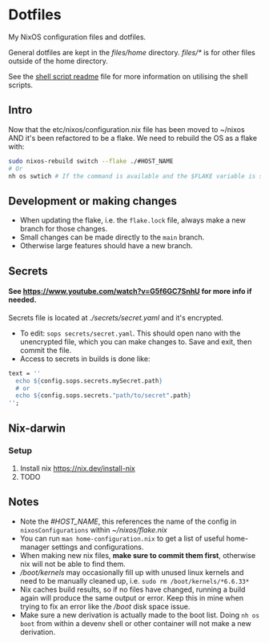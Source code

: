 # Dotfiles

My NixOS configuration files and dotfiles.

General dotfiles are kept in the *files/home* directory. *files/\** is for other files outside of the home directory.

See the [shell script readme](files/home/.shell_scripts/README.md) file for more information on utilising the shell scripts.

## Intro

Now that the etc/nixos/configuration.nix file has been moved to ~/nixos AND it's been refactored to be a flake. We need to rebuild the OS as a flake with:
```bash
sudo nixos-rebuild switch --flake ./#HOST_NAME
# Or
nh os swtich # If the command is available and the $FLAKE variable is set.
```

## Development or making changes

- When updating the flake, i.e. the `flake.lock` file, always make a new branch for those changes.
- Small changes can be made directly to the `main` branch.
- Otherwise large features should have a new branch.

## Secrets

#### See https://www.youtube.com/watch?v=G5f6GC7SnhU for more info if needed.
Secrets file is located at *./secrets/secret.yaml* and it's encrypted.
- To edit: `sops secrets/secret.yaml`. This should open nano with the unencrypted file, which you can make changes to. Save and exit, then commit the file.
- Access to secrets in builds is done like:
```nix
text = ''
  echo ${config.sops.secrets.mySecret.path}
  # or
  echo ${config.sops.secrets."path/to/secret".path}
'';
```

## Nix-darwin

### Setup

1. Install nix https://nix.dev/install-nix
2. TODO


## Notes

* Note the *#HOST_NAME*, this references the name of the config in `nixosConfigurations` within *~/nixos/flake.nix*
* You can run `man home-configuration.nix` to get a list of useful home-manager settings and configurations.
* When making new nix files, **make sure to commit them first**, otherwise nix will not be able to find them.
* */boot/kernels* may occasionally fill up with unused linux kernels and need to be manually cleaned up, i.e. `sudo rm /boot/kernels/*6.6.33*`
* Nix caches build results, so if no files have changed, running a build again will produce the same output or error. Keep this in mine when trying to fix an error like the */boot* disk space issue.
* Make sure a new derivation is actually made to the boot list. Doing `nh os boot` from within a devenv shell or other container will not make a new derivation.
